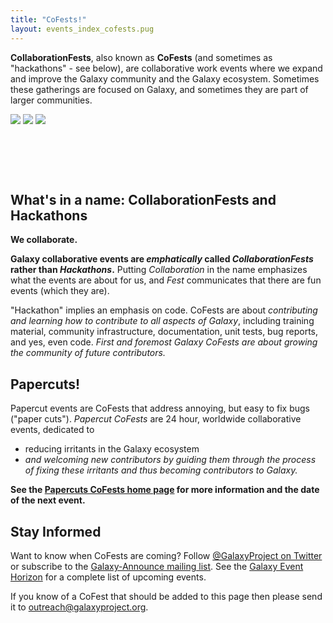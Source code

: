 ```yaml
---
title: "CoFests!"
layout: events_index_cofests.pug
---
```


**CollaborationFests**, also known as **CoFests** (and sometimes as "hackathons" - see below), are collaborative work events where we expand and improve the Galaxy community and the Galaxy ecosystem. Sometimes these gatherings are focused on Galaxy, and sometimes they are part of larger communities.

<div class="text-center img-sizer autowidth" style="height: 6rem">

![](/src/events/2020-10-papercuts/papercuts-2020-10-21.png)
![](/src/images/galaxy-logos/gtn-cofests.png)
![](/src/images/logos/bhlogo.png)

</div>

## What's in a name: CollaborationFests and Hackathons

**We collaborate.**

**Galaxy collaborative events are *emphatically* called *CollaborationFests* rather than *Hackathons*.** Putting *Collaboration* in the name emphasizes what the events are about for us, and *Fest* communicates that there are fun events (which they are).

"Hackathon" implies an emphasis on code.  CoFests are about *contributing and learning how to contribute to all aspects of Galaxy*, including training material, community infrastructure, documentation, unit tests, bug reports, and yes, even code. *First and foremost Galaxy CoFests are about growing the community of future contributors.*


## Papercuts!

Papercut events are CoFests that address annoying, but easy to fix bugs ("paper cuts").  *Papercut CoFests* are 24 hour, worldwide collaborative events, dedicated to

* reducing irritants in the Galaxy ecosystem
* *and welcoming new contributors by guiding them through the process of fixing these irritants and thus becoming contributors to Galaxy.*

**See the [Papercuts CoFests home page](/events/cofests/papercuts/) for more information and the date of the next event.**


## Stay Informed

Want to know when CoFests are coming?  Follow [@GalaxyProject on  Twitter](https://twitter.com/galaxyproject) or subscribe to the [Galaxy-Announce mailing list](/mailing-lists/). See the [Galaxy Event Horizon](/events/) for a complete list of upcoming events.

If you know of a CoFest that should be added to this page then please send it to outreach@galaxyproject.org.

